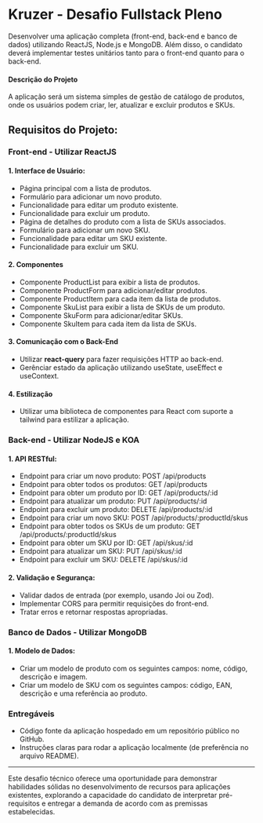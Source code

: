 # **Kruzer - Desafio Fullstack Pleno**

Desenvolver uma aplicação completa (front-end, back-end e banco de dados) utilizando ReactJS, Node.js e MongoDB. Além disso, o candidato deverá implementar testes unitários tanto para o front-end quanto para o back-end.

#### Descrição do Projeto
A aplicação será um sistema simples de gestão de catálogo de produtos, onde os usuários podem criar, ler, atualizar e excluir produtos e SKUs.

## **Requisitos do Projeto:**

### **Front-end - Utilizar ReactJS**

#### **1. Interface de Usuário:**
- Página principal com a lista de produtos.
- Formulário para adicionar um novo produto.
- Funcionalidade para editar um produto existente.
- Funcionalidade para excluir um produto.
- Página de detalhes do produto com a lista de SKUs associados.
- Formulário para adicionar um novo SKU.
- Funcionalidade para editar um SKU existente.
- Funcionalidade para excluir um SKU.

#### **2. Componentes**
- Componente ProductList para exibir a lista de produtos.
- Componente ProductForm para adicionar/editar produtos.
- Componente ProductItem para cada item da lista de produtos.
- Componente SkuList para exibir a lista de SKUs de um produto.
- Componente SkuForm para adicionar/editar SKUs.
- Componente SkuItem para cada item da lista de SKUs.

#### **3. Comunicação com o Back-End**
- Utilizar **react-query** para fazer requisições HTTP ao back-end.
- Gerênciar estado da aplicação utilizando useState, useEffect e useContext.

#### **4. Estilização**
- Utilizar uma biblioteca de componentes para React com suporte a tailwind para estilizar a aplicação.

### **Back-end - Utilizar NodeJS e KOA**

#### **1. API RESTful:**
- Endpoint para criar um novo produto: POST /api/products
- Endpoint para obter todos os produtos: GET /api/products
- Endpoint para obter um produto por ID: GET /api/products/:id
- Endpoint para atualizar um produto: PUT /api/products/:id
- Endpoint para excluir um produto: DELETE /api/products/:id
- Endpoint para criar um novo SKU: POST /api/products/:productId/skus
- Endpoint para obter todos os SKUs de um produto: GET /api/products/:productId/skus
- Endpoint para obter um SKU por ID: GET /api/skus/:id
- Endpoint para atualizar um SKU: PUT /api/skus/:id
- Endpoint para excluir um SKU: DELETE /api/skus/:id

#### **2. Validação e Segurança:**
- Validar dados de entrada (por exemplo, usando Joi ou Zod).
- Implementar CORS para permitir requisições do front-end.
- Tratar erros e retornar respostas apropriadas.

### **Banco de Dados - Utilizar MongoDB**

#### **1. Modelo de Dados:**
- Criar um modelo de produto com os seguintes campos: nome, código, descrição e imagem.
- Criar um modelo de SKU com os seguintes campos: código, EAN, descrição e uma referência ao produto.

### **Entregáveis**
- Código fonte da aplicação hospedado em um repositório público no GitHub.<br/>
- Instruções claras para rodar a aplicação localmente (de preferência no arquivo README).
  
---

Este desafio técnico oferece uma oportunidade para demonstrar habilidades sólidas no desenvolvimento de recursos para aplicações existentes, explorando a capacidade do candidato de interpretar pré-requisitos e entregar a demanda de acordo com as premissas estabelecidas.
